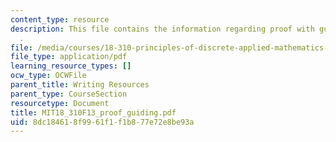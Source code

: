```yaml
---
content_type: resource
description: This file contains the information regarding proof with guiding text
  .
file: /media/courses/18-310-principles-of-discrete-applied-mathematics-fall-2013/8dc184618f9961f1f1b877e72e8be93a_MIT18_310F13_proof_guiding.pdf
file_type: application/pdf
learning_resource_types: []
ocw_type: OCWFile
parent_title: Writing Resources
parent_type: CourseSection
resourcetype: Document
title: MIT18_310F13_proof_guiding.pdf
uid: 8dc18461-8f99-61f1-f1b8-77e72e8be93a
---
```

